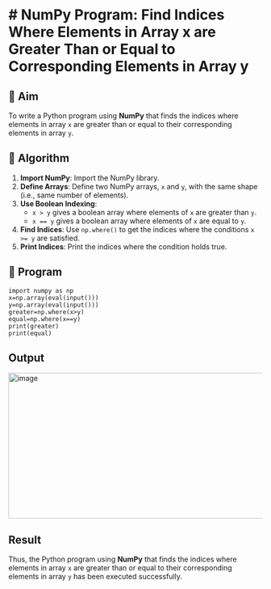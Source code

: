# # NumPy Program: Find Indices Where Elements in Array x are Greater Than or Equal to Corresponding Elements in Array y

## 🎯 Aim
To write a Python program using **NumPy** that finds the indices where elements in array `x` are greater than or equal to their corresponding elements in array `y`.

## 🧠 Algorithm
1. **Import NumPy**: Import the NumPy library.
2. **Define Arrays**: Define two NumPy arrays, `x` and `y`, with the same shape (i.e., same number of elements).
3. **Use Boolean Indexing**: 
   - `x > y` gives a boolean array where elements of `x` are greater than `y`.
   - `x == y` gives a boolean array where elements of `x` are equal to `y`.
4. **Find Indices**: Use `np.where()` to get the indices where the conditions `x >= y` are satisfied.
5. **Print Indices**: Print the indices where the condition holds true.

## 🧾 Program
```
import numpy as np
x=np.array(eval(input()))
y=np.array(eval(input()))
greater=np.where(x>y)
equal=np.where(x==y)
print(greater)
print(equal)
```

## Output
<img width="1143" height="288" alt="image" src="https://github.com/user-attachments/assets/f1868da9-9e96-491e-8e34-38d05ac9f2b1" />


## Result
Thus, the Python program using **NumPy** that finds the indices where elements in array `x` are greater than or equal to their corresponding elements in array `y` has been executed successfully.

